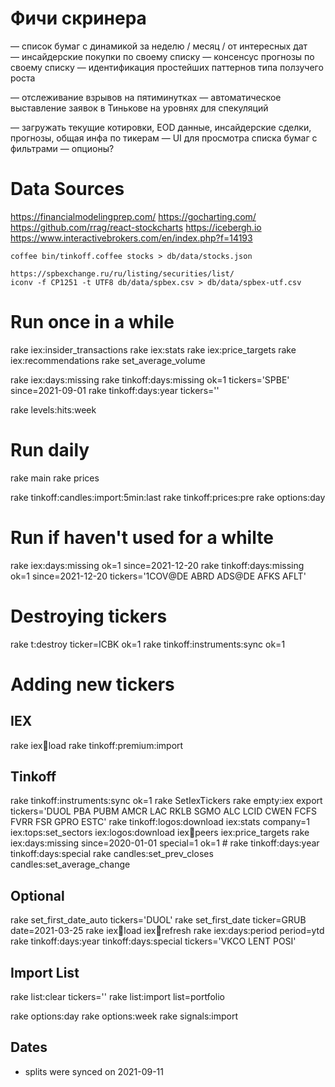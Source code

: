 # Фичи скринера
— список бумаг с динамикой за неделю / месяц / от интересных дат
— инсайдерские покупки по своему списку
— консенсус прогнозы по своему списку
— идентификация простейших паттернов типа ползучего роста

— отслеживание взрывов на пятиминутках
— автоматическое выставление заявок в Тинькове на уровнях для спекуляций

— загружать текущие котировки, EOD данные, инсайдерские сделки, прогнозы, общая инфа по тикерам
— UI для просмотра списка бумаг с фильтрами
— опционы?



# Data Sources

https://financialmodelingprep.com/
https://gocharting.com/
https://github.com/rrag/react-stockcharts
https://icebergh.io
https://www.interactivebrokers.com/en/index.php?f=14193

    coffee bin/tinkoff.coffee stocks > db/data/stocks.json

    https://spbexchange.ru/ru/listing/securities/list/
    iconv -f CP1251 -t UTF8 db/data/spbex.csv > db/data/spbex-utf.csv


# Run once in a while

rake iex:insider_transactions
rake iex:stats
rake iex:price_targets
rake iex:recommendations
rake set_average_volume

rake iex:days:missing
rake tinkoff:days:missing ok=1 tickers='SPBE' since=2021-09-01
rake tinkoff:days:year tickers=''

rake levels:hits:week

# Run daily
rake main
rake prices

rake tinkoff:candles:import:5min:last
rake tinkoff:prices:pre
rake options:day


# Run if haven't used for a whilte
rake     iex:days:missing ok=1 since=2021-12-20
rake tinkoff:days:missing ok=1 since=2021-12-20 tickers='1COV@DE ABRD ADS@DE AFKS AFLT'

# Destroying tickers

rake t:destroy ticker=ICBK ok=1
rake tinkoff:instruments:sync ok=1


# Adding new tickers

## IEX
rake iex:symbols:load
rake tinkoff:premium:import

## Tinkoff
rake tinkoff:instruments:sync ok=1
rake SetIexTickers
rake empty:iex
export tickers='DUOL PBA PUBM AMCR LAC RKLB SGMO ALC LCID CWEN FCFS FVRR FSR GPRO ESTC'
rake tinkoff:logos:download iex:stats company=1 iex:tops:set_sectors iex:logos:download iex:symbols:peers iex:price_targets
rake iex:days:missing since=2020-01-01 special=1 ok=1 # rake tinkoff:days:year tinkoff:days:special
rake candles:set_prev_closes candles:set_average_change

## Optional
rake set_first_date_auto tickers='DUOL'
rake set_first_date ticker=GRUB date=2021-03-25
rake iex:symbols:load iex:symbols:refresh
rake iex:days:period period=ytd
rake tinkoff:days:year tinkoff:days:special tickers='VKCO LENT POSI'

## Import List
rake list:clear tickers=''
rake list:import list=portfolio


rake options:day
rake options:week
rake signals:import


## Dates

* splits were synced on 2021-09-11
